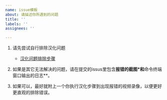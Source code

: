 ```yaml
---
name: issue模板
about: 请描述你所遇到的问题
title: ''
labels: ''
assignees: ''

---
```


1. 请先尝试自行排除汉化问题
    - [汉化问题排除步骤](https://github.com/BDO-CnHope/bdocn_client/issues/10)

2. 如果是其它无法解决的问题，请在提交的issus里包含**报错的截图*和**命令终端窗口输出的日志**。

3. 如果可以，最好就附上一个你执行汉化步骤到出现报错的视频录像，以便更好更直观的排除错误。
